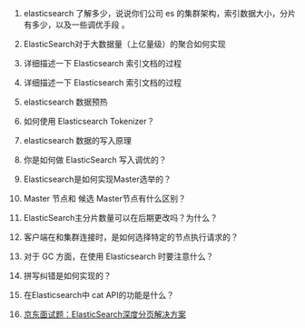 1. elasticsearch 了解多少，说说你们公司 es 的集群架构，索引数据大小，分片有多少，以及一些调优手段 。
2. ElasticSearch对于大数据量（上亿量级）的聚合如何实现

3. 详细描述一下 Elasticsearch 索引文档的过程

4. 详细描述一下 Elasticsearch 索引文档的过程

5. elasticsearch 数据预热

6. 如何使用 Elasticsearch Tokenizer？

7. elasticsearch 数据的写入原理

8. 你是如何做 ElasticSearch 写入调优的？

9. Elasticsearch是如何实现Master选举的？

10. Master 节点和 候选 Master节点有什么区别？

11. ElasticSearch主分片数量可以在后期更改吗？为什么？

12. 客户端在和集群连接时，是如何选择特定的节点执行请求的？
13. 对于 GC 方面，在使用 Elasticsearch 时要注意什么？
14. 拼写纠错是如何实现的？
15. 在Elasticsearch中 cat API的功能是什么？
16. [京东面试题：ElasticSearch深度分页解决方案](https://developer.aliyun.com/article/894729)
